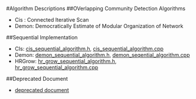 #Algorithm Descriptions
##OVerlapping Community Detection Algorithms
- Cis : Connected Iterative Scan
- Demon: Democratically Estimate of Modular Organization of Network

##Sequential Implementation
- CIs: [cis_sequential_algorithm.h](sequential/cis_sequential_algorithm.h), [cis_sequential_algorithm.cpp](sequential/cis_sequential_algorithm.cpp)
- Demon: [demon_sequential_algorithm.h](sequential/demon_sequential_algorithm.h), [demon_seqential_algorithm.cpp](sequential/demon_seqential_algorithm.cpp)
- HRGrow: [hr_grow_sequential_algorithm.h](sequential/hr_grow_sequential_algorithm.h), [hr_grow_sequential_algorithm.cpp](sequential/hr_grow_sequential_algorithm.cpp)

##Deprecated Document
- [deprecated document](sequential/deprecated_doc)